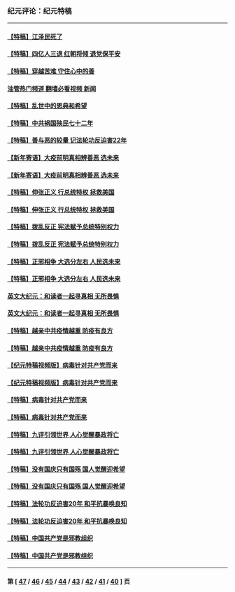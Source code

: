 ### 纪元评论：纪元特稿
---
#### [【特稿】江泽民死了](../../pages/nsc424/n13876300.md?12070330) 
#### [【特稿】四亿人三退 红朝将倾 退党保平安](../../pages/nsc424/n13794378.md?12070330) 
#### [【特稿】穿越苦难 守住心中的善](../../pages/nsc424/n13784979.md?12070330) 
#### [油管热门频道 翻墙必看视频 新闻](ok?12070330)
#### [【特稿】乱世中的恩典和希望](../../pages/nsc424/n13734687.md?12070330) 
#### [【特稿】中共祸国殃民七十二年](../../pages/nsc424/n13272607.md?12070330) 
#### [【特稿】善与恶的较量 记法轮功反迫害22年](../../pages/nsc424/n13086597.md?12070330) 
#### [【新年寄语】大疫前明真相辨善恶 选未来](../../pages/nsc424/n12660855.md?12070330) 
#### [【新年寄语】大疫前明真相辨善恶 选未来](../../pages/nsc424/n12660855.md?12070330) 
#### [【特稿】伸张正义 行总统特权 拯救美国](../../pages/nsc424/n12616806.md?12070330) 
#### [【特稿】伸张正义 行总统特权 拯救美国](../../pages/nsc424/n12616806.md?12070330) 
#### [【特稿】拨乱反正 宪法赋予总统特别权力](../../pages/nsc424/n12598306.md?12070330) 
#### [【特稿】拨乱反正 宪法赋予总统特别权力](../../pages/nsc424/n12598306.md?12070330) 
#### [【特稿】正邪相争 大选分左右 人民选未来](../../pages/nsc424/n12545208.md?12070330) 
#### [【特稿】正邪相争 大选分左右 人民选未来](../../pages/nsc424/n12545208.md?12070330) 
#### [英文大纪元：和读者一起寻真相 无所畏惧](../../pages/nsc424/n12542027.md?12070330) 
#### [英文大纪元：和读者一起寻真相 无所畏惧](../../pages/nsc424/n12542027.md?12070330) 
#### [【特稿】越亲中共疫情越重 防疫有良方](../../pages/nsc424/n12042989.md?12070330) 
#### [【特稿】越亲中共疫情越重 防疫有良方](../../pages/nsc424/n12042989.md?12070330) 
#### [【纪元特稿视频版】病毒针对共产党而来](../../pages/nsc424/n11977328.md?12070330) 
#### [【纪元特稿视频版】病毒针对共产党而来](../../pages/nsc424/n11977328.md?12070330) 
#### [【特稿】病毒针对共产党而来](../../pages/nsc424/n11928818.md?12070330) 
#### [【特稿】病毒针对共产党而来](../../pages/nsc424/n11928818.md?12070330) 
#### [【特稿】九评引领世界 人心觉醒暴政将亡](../../pages/nsc424/n11660496.md?12070330) 
#### [【特稿】九评引领世界 人心觉醒暴政将亡](../../pages/nsc424/n11660496.md?12070330) 
#### [【特稿】没有国庆只有国殇 国人觉醒迎希望](../../pages/nsc424/n11549354.md?12070330) 
#### [【特稿】没有国庆只有国殇 国人觉醒迎希望](../../pages/nsc424/n11549354.md?12070330) 
#### [【特稿】法轮功反迫害20年 和平抗暴唤良知](../../pages/nsc424/n11389135.md?12070330) 
#### [【特稿】法轮功反迫害20年 和平抗暴唤良知](../../pages/nsc424/n11389135.md?12070330) 
#### [【特稿】中国共产党是邪教组织](../../pages/nsc424/n11355551.md?12070330) 
#### [【特稿】中国共产党是邪教组织](../../pages/nsc424/n11355551.md?12070330) 

---
#### 第 [ [47](./47.md?12070330) / [46](./46.md?12070330) / [45](./45.md?12070330) / [44](./44.md?12070330) / [43](./43.md?12070330) / [42](./42.md?12070330) / [41](./41.md?12070330) / [40](./40.md?12070330) ] 页
